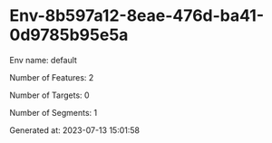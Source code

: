 
# Env-8b597a12-8eae-476d-ba41-0d9785b95e5a

Env name: default

Number of Features: 2

Number of Targets: 0

Number of Segments: 1

Generated at: 2023-07-13 15:01:58
